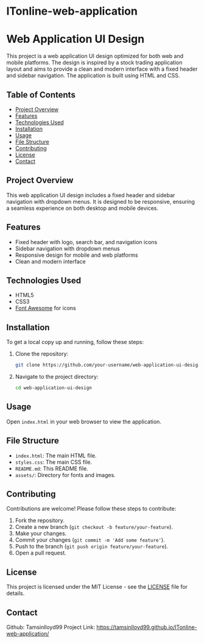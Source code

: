 # ITonline-web-application

# Web Application UI Design

This project is a web application UI design optimized for both web and mobile platforms. The design is inspired by a stock trading application layout and aims to provide a clean and modern interface with a fixed header and sidebar navigation. The application is built using HTML and CSS.

## Table of Contents
- [Project Overview](#project-overview)
- [Features](#features)
- [Technologies Used](#technologies-used)
- [Installation](#installation)
- [Usage](#usage)
- [File Structure](#file-structure)
- [Contributing](#contributing)
- [License](#license)
- [Contact](#contact)

## Project Overview
This web application UI design includes a fixed header and sidebar navigation with dropdown menus. It is designed to be responsive, ensuring a seamless experience on both desktop and mobile devices.

## Features
- Fixed header with logo, search bar, and navigation icons
- Sidebar navigation with dropdown menus
- Responsive design for mobile and web platforms
- Clean and modern interface

## Technologies Used
- HTML5
- CSS3
- [Font Awesome](https://fontawesome.com/) for icons

## Installation
To get a local copy up and running, follow these steps:

1. Clone the repository:
    ```bash
    git clone https://github.com/your-username/web-application-ui-design.git
    ```
2. Navigate to the project directory:
    ```bash
    cd web-application-ui-design
    ```

## Usage
Open `index.html` in your web browser to view the application.

## File Structure
- `index.html`: The main HTML file.
- `styles.css`: The main CSS file.
- `README.md`: This README file.
- `assets/`: Directory for fonts and images.

## Contributing
Contributions are welcome! Please follow these steps to contribute:

1. Fork the repository.
2. Create a new branch (`git checkout -b feature/your-feature`).
3. Make your changes.
4. Commit your changes (`git commit -m 'Add some feature'`).
5. Push to the branch (`git push origin feature/your-feature`).
6. Open a pull request.

## License
This project is licensed under the MIT License - see the [LICENSE](LICENSE) file for details.

## Contact
Github: Tamsinlloyd99
Project Link: https://tamsinlloyd99.github.io/ITonline-web-application/
